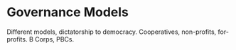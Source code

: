 # Governance Models

Different models, dictatorship to democracy. Cooperatives, non-profits, for-profits. B Corps, PBCs.